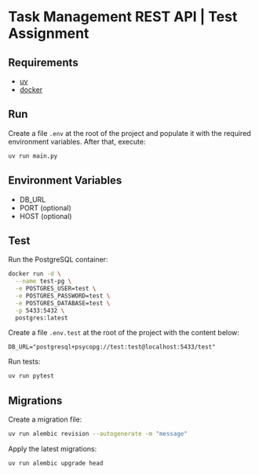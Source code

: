 # Task Management REST API | Test Assignment

## Requirements

-  [uv](https://docs.astral.sh/uv/)
-  [docker](https://www.docker.com/)

## Run

Create a file `.env` at the root of the project and populate it with the required environment variables. After that, execute:

```bash
uv run main.py
```

## Environment Variables

-  DB_URL
-  PORT (optional)
-  HOST (optional)

## Test

Run the PostgreSQL container:
```bash
docker run -d \
  --name test-pg \
  -e POSTGRES_USER=test \
  -e POSTGRES_PASSWORD=test \
  -e POSTGRES_DATABASE=test \
  -p 5433:5432 \
  postgres:latest
```

Create a file `.env.test` at the root of the project with the content below:
```env
DB_URL="postgresql+psycopg://test:test@localhost:5433/test"
```

Run tests:
```bash
uv run pytest
```

## Migrations
Create a migration file:
```bash
uv run alembic revision --autogenerate -m "message"
```
Apply the latest migrations:
```bash
uv run alembic upgrade head
```
